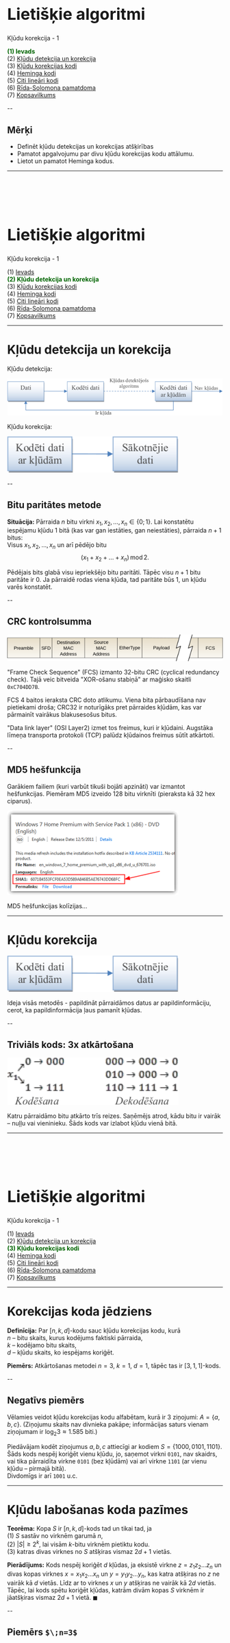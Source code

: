 # &nbsp;

<hgroup>

<h1 style="font-size:28pt">Lietišķie algoritmi</h1>

<blue>Kļūdu korekcija - 1</blue>

</hgroup><hgroup>

<span style="color:darkgreen">**(1) Ievads**</span>  
<span>(2) [Kļūdu detekcija un korekcija](#section-1)</span>  
<span>(3) [Kļūdu korekcijas kodi](#section-2)</span>  
<span>(4) [Heminga kodi](#section-3)</span>  
<span>(5) [Citi lineāri kodi](#section-4)</span>  
<span>(6) [Rīda-Solomona pamatdoma](#section-5)</span>  
<span>(7) [Kopsavilkums](#section-6)</span>

</hgroup>


<!--
* Izvākt vairumu R-S kodu uz 2.daļu. 
* Pievienot bildi, kurā 2d+1 attālums pamatots ar trijstūra nevienādību
* Pievienot bildi ar epsilon-apkārtnēm - pie Heminga kodu optimalitātes pierādījuma. 
* Atgādināt dzeltenajā slaidā par kreisi asociatīvām un labēji asociatīvām darbībām.

-->



--

## <lo-theory/> Mērķi

* Definēt kļūdu detekcijas un korekcijas atšķirības
* Pamatot apgalvojumu par divu kļūdu korekcijas kodu attālumu.
* Lietot un pamatot Heminga kodus. 




-----

# &nbsp;

<hgroup>

<h1 style="font-size:28pt">Lietišķie algoritmi</h1>

<blue>Kļūdu korekcija - 1</blue>

</hgroup><hgroup>

<span>(1) [Ievads](#section)</span>  
<span style="color:darkgreen">**(2) Kļūdu detekcija un korekcija**</span>  
<span>(3) [Kļūdu korekcijas kodi](#section-2)</span>  
<span>(4) [Heminga kodi](#section-3)</span>  
<span>(5) [Citi lineāri kodi](#section-4)</span>  
<span>(6) [Rīda-Solomona pamatdoma](#section-5)</span>  
<span>(7) [Kopsavilkums](#section-6)</span>

</hgroup>


-----

# <lo-theory/> Kļūdu detekcija un korekcija

Kļūdu detekcija:

![Error detection](error-detection.png)

Kļūdu korekcija:

![Error detection](error-correction.png)


--

## <lo-summary/> Bitu paritātes metode

**Situācija:** Pārraida $n$ bitu virkni 
$x_1,x_2,\ldots,x_n \in \{ 0; 1\}$. 
Lai konstatētu iespējamu kļūdu $1$ bitā (kas var gan 
iestāties, gan neiestāties), pārraida $n+1$ bitus:  
Visus $x_1,x_2,\ldots,x_n$ un arī pēdējo bitu
$$\left( x_1 + x_2 + \ldots + x_n \right)\,\text{mod}\,2.$$

Pēdējais bits glabā visu iepriekšējo bitu paritāti. 
Tāpēc visu $n+1$ bitu paritāte ir $0$. Ja pārraidē rodas viena
kļūda, tad paritāte būs $1$, un kļūdu varēs konstatēt. 


--

## <lo-summary/> CRC kontrolsumma

![Ethernet frame](ethernet-frame.png)

"Frame Check Sequence" (FCS) izmanto 
32-bitu CRC (cyclical redundancy check). 
Tajā veic bitveida "XOR-ošanu stabiņā" ar maģisko 
skaitli `0xC704DD7B`. 

FCS 4 baitos ieraksta CRC doto atlikumu. Viena bita 
pārbaudīšana nav pietiekami droša; CRC32 ir noturīgāks
pret pārraides kļūdām, kas var pārmainīt vairākus blakusesošus
bitus. 

"Data link layer" (OSI Layer2) izmet tos freimus, 
kuri ir kļūdaini. Augstāka līmeņa transporta protokoli (TCP) 
palūdz kļūdainos freimus sūtīt atkārtoti. 


--

## <lo-summary/> MD5 hešfunkcija

Garākiem failiem (kuri varbūt tikuši bojāti apzināti) var 
izmantot hešfunkcijas. Piemēram MD5 izveido 128 bitu virknīti 
(pieraksta kā 32 hex ciparus). 

![Hešfunkcijas](hashtools-1.png)

MD5 hešfunkcijas kolīzijas...



-----

# <lo-theory/> Kļūdu korekcija

![Error correction](error-correction.png)

Ideja visās metodēs - papildināt pārraidāmos datus ar 
papildinformāciju, cerot, ka papildinformācija ļaus pamanīt 
kļūdas. 


--

## <lo-summary/> Triviāls kods: 3x atkārtošana

![Repetition code](repetition-code.png)

Katru pārraidāmo bitu atkārto trīs reizes. Saņēmējs 
atrod, kādu
bitu ir vairāk – nuļļu vai vieninieku.
Šāds kods var izlabot kļūdu vienā bitā.


-----

# &nbsp;

<hgroup>

<h1 style="font-size:28pt">Lietišķie algoritmi</h1>

<blue>Kļūdu korekcija - 1</blue>

</hgroup><hgroup>

<span>(1) [Ievads](#section)</span>  
<span>(2) [Kļūdu detekcija un korekcija](#section-1)</span>  
<span style="color:darkgreen">**(3) Kļūdu korekcijas kodi**</span>  
<span>(4) [Heminga kodi](#section-3)</span>  
<span>(5) [Citi lineāri kodi](#section-4)</span>  
<span>(6) [Rīda-Solomona pamatdoma](#section-5)</span>  
<span>(7) [Kopsavilkums](#section-6)</span>

</hgroup>


-----

# <lo-theory/> Korekcijas koda jēdziens

**Definīcija:** Par $[n,k,d]$-kodu sauc kļūdu korekcijas kodu, kurā  
$n$ – bitu skaits, kurus kodējums faktiski pārraida,  
$k$ – kodējamo bitu skaits,  
$d$ – kļūdu skaits, ko iespējams koriģēt.

**Piemērs:** Atkārtošanas metodei $n=3$, $k=1$, $d=1$, tāpēc tas ir
$[3,1,1]$-kods.


--

## <lo-summary/> Negatīvs piemērs

Vēlamies veidot kļūdu korekcijas kodu alfabētam, kurā ir 
$3$ ziņojumi: $A = \{ a,b,c \}$. (Ziņojumu skaits nav divnieka
pakāpe; informācijas saturs vienam ziņojumam ir $\log_2 3 \approx 1.585$ biti.)

Piedāvājam kodēt ziņojumus $a,b,c$ attiecīgi ar kodiem 
$S = \{ 1000,0101,1101 \}$.  
Šāds kods nespēj koriģēt vienu kļūdu, jo,
saņemot virkni `0101`, nav skaidrs, vai tika pārraidīta virkne `0101`
(bez kļūdām) vai arī virkne `1101`
(ar vienu kļūdu – pirmajā bitā).  
Divdomīgs ir arī `1001` u.c.



-----

# <lo-theory/> Kļūdu labošanas koda pazīmes

**Teorēma:** Kopa $S$ ir
$[n,k,d]$-kods tad un tikai tad, ja  
(1) $S$ sastāv no virknēm garumā $n$,  
(2) $|S| \geq 2^k$, lai visām $k$-bitu virknēm pietiktu kodu.  
(3) katras divas virknes no $S$ atšķiras vismaz $2d+1$ vietās.

**Pierādījums:** 
Kods nespēj koriģēt $d$ kļūdas, ja eksistē virkne $z = z_1z_2\ldots{}z_n$
un divas kopas virknes $x=x_1x_2\ldots{}x_n$ un $y=y_1y_2\ldots{}y_n$, 
kas katra atšķiras no $z$ ne vairāk kā $d$ vietās. 
Līdz ar to virknes $x$ un $y$ atšķiras ne vairāk kā $2d$
vietās. Tāpēc, lai kods spētu koriģēt
kļūdas, katrām divām kopas $S$ virknēm ir
jāatšķiras vismaz $2d+1$ vietā. $\blacksquare$



--

## <lo-summary> Piemērs `$\;n=3$`

Ja pārraidāmo bitu skaits ir $n=3$, 
bet maksimāli pieļaujamo kļūdu skaits $d=1$, 
tad vairāk par divām virknēm kopai $S$ nevar
piederēt. Ja $x_1x_2x_3 \in S$, tad 
otra var būt vienīgi tāda $y_1y_2y_3$, ka 
$y_1 \neq x_1$, $y_2 \neq x_2$, $y_3 \neq x_3$. 

**Secinājums:** Eksistē 
$[n,k,d]$ kods $[3,1,1]$, kas 
$n=3$ bitos pārraida $k=1$ satura bitu un 
var izlabot kļūdas, kuru skaits nepārsniedz $d = 1$.  
Lielāku bitu skaitu nekā $k=1$ (jeb divas 
atšķiramas virknes) pārraidīt nevar.

--

## <lo-summary/> Piemērs `$\;n=4$`

**Apgalvojums:** 
Ja pārraida $n=4$ bitus, arī tad nevar 
iekodēt vairāk par divām virknēm (kuras 
atšķiramas, ja kļūdu skaits nepārsniedz $d=1$). 

**Pierādījums:** 
Pieņemsim pretējo un aplūkosim trīs virknes, 
ko satur kopa $S$: $x_1x_2x_3x_4$,  
$y_1y_2y_3y_4$ un $z_1z_2z_3z_4$. 
Nekādas divas virknes nevar sakrist 
vairāk kā vienā vietā. 
Līdz ar to kopējais sakritību skaits 
nevar būt lielāks par $3$.


--

## <lo-summary/> Piemērs n=4 (turpināts)

Ja kādā pozīcijā $i$ 
visi trīs biti sakristu ($x_i = y_i = z_i$), tad 
būtu iegūta pretruna: visas trīs sakritības 
jau izlietotas, bet kaut kādām sakritībām 
jābūt arī citās pozīcijās $j \neq i$, 
jo ir trīs skaitļi $x_j$, $y_j$, $z_j$ un 
tikai divas vērtības. 

Ja divi biti sakrīt, bet trešais – atšķiras,
tad sakritību skaits šajā bitā ir 1.
Tā kā mums ir 4 biti, tad varam secināt, 
ka kopējais sakritību skaits būs vismaz 4, kas ir pretrunā ar to, ka šis skaits nevar būt lielāks par 3. 

Tātad kopa $S$ nevar saturēt vairāk par divām virknēm. 
$\blacksquare$


--

## <lo-sample/> Piemērs, ja n=5, k=2

<table>
<tr>
<th>$x_1$</th>
<th>$x_2$</th>
<th>$x_1,x_1,x_2,x_2,(x_1 + x_2)\,\text{mod}\,2$</th>
</tr>
<tr><td>$0$</td><td>$0$</td><td>`00000`</td></tr>
<tr><td>$0$</td><td>$1$</td><td>`00111`</td></tr>
<tr><td>$1$</td><td>$0$</td><td>`11001`</td></tr>
<tr><td>$1$</td><td>$1$</td><td>`11110`</td></tr>
</table>

Tabula parāda, kā kodēt divu bitu virknītes par piecu bitu 
virknītēm: divreiz pārraida pirmo bitu, divreiz - otro, 
bet pēdējais baits ir abu satura bitu paritāte. 

*Piezīme:* Tabulā redzams $[5,2,1]$-kods. 


--

## <lo-sample/> Vai pie n=5 būt vairāk par 4 virknēm? 

**Apgalvojums:** 
Kopa $S$ pie $n=5$ un $d=1$ nevar saturēt vairāk par četrām virknēm. 


Pieņemsim pretējo un aplūkosim piecas virknes, ko satur kopa $S$. 
Vismaz trim no tām pirmais bits būs vienāds, t.i., vai nu būs 
vismaz $3$ virknes, kurām pirmais bits vienāds ar $0$, 
vai arī vismaz $3$ virknes, kurām pirmais bits vienāds ar $1$. 

Šīm trim virknēm atšķirības var būt tikai pēdējos četros bitos. 
Bet četru bitu gadījumā jau tika pierādīts, ka lielākais 
atšķiramo virkņu skaits ir $2$. Tāpēc kādas divas no 
šīm trim virknēm atšķirsies mazāk nekā trijās vietās.
Pretruna. $\blacksquare$




-----

# &nbsp;

<hgroup>

<h1 style="font-size:28pt">Lietišķie algoritmi</h1>

<blue>Kļūdu korekcija - 1</blue>

</hgroup><hgroup>

<span>(1) [Ievads](#section)</span>  
<span>(2) [Kļūdu detekcija un korekcija](#section-1)</span>  
<span>(3) [Kļūdu korekcijas kodi](#section-2)</span>  
<span style="color:darkgreen">**(4) Heminga kodi**</span>  
<span>(5) [Citi lineāri kodi](#section-4)</span>  
<span>(6) [Rīda-Solomona pamatdoma](#section-5)</span>  
<span>(7) [Kopsavilkums](#section-6)</span>

</hgroup>


-----

# <lo-theory/> Ja pārraida n=7 bitus

<hgroup>

No $n=7$ iespējams izveidot $2^4 = 16$ atšķiramas virknes:

</hgroup>

<hgroup>

```
0000000
0000111
0011001
0011110
0101010
0101101
0110011
0110100
1001011
1001100
1010010
1010101
1100001
1100110
```
</hgroup>

## <lo-summary/> Heminga koda konstruēšana

Virkni $x_1x_2x_3x_4$ pārraida 
kā $x_1x_2x_3y_1x_4y_2y_3$, 
kur 

$$y_1 = \left( x_1 + x_2 + x_3 \right)\,\text{mod}\,2$$
$$y_2 = \left( x_1 + x_2 + x_4 \right)\,\text{mod}\,2$$
$$y_1 = \left( x_1 + x_3 + x_4 \right)\,\text{mod}\,2$$

Šis ir $[7,4,1]$-kods, ko sauc arī par 
<blue>*Heminga kodu*</blue> (*Haming code*). 



-----

# <lo-theory/> Apgalvojums par Hemingu [7,4,1]

**Teorēma:** Katras divas šādi konstruētas
7-bitu virknes atšķirsies vismaz $3$ vietās
(tātad varēs izlabot vienu kļūdu). 

**Pierādījums:** Apskatīsim jebkuras divas
pareizi izrēķinātas (bez kļūdām saņemtas)
virknes $x_1x_2x_3y_1x_4y_2y_3$ un 
$x'_1x'_2x'_3y'_1x'_4y'_2y'_3$.




--

## <lo-summary/> Pierādījums - 1

**1.gadījums:** Atšķiras viens $x_i$.  
Katrs $x_i$ ietilpst vismaz $2$ no formulām 
priekš $y_1$, $y_2$, $y_3$ un, mainoties $x_i$ vērtībai,
mainīsies šo formulu vērtības. 
Tāpēc virknes atšķiras vismaz $3$ vietās: vienā $x_i$ un
vismaz divos $y_i$.

<div style="font-size:70%; color:blue;">
$$y_1 = \left( x_1 + x_2 + x_3 \right)\,\text{mod}\,2$$
$$y_2 = \left( x_1 + x_2 + x_4 \right)\,\text{mod}\,2$$
$$y_1 = \left( x_1 + x_3 + x_4 \right)\,\text{mod}\,2$$
</div>


--

## <lo-summary/> Pierādījums - 1

**2.gadījums:** Atšķiras divi $x_i$.  
Apzīmējam atšķirīgos bitus ar $x_i$ un $x_j$. 
Lai kādi būtu $i$ un $j$, mēs vienmēr varam atrast
vienu no $y_i$ formulām, kurā ietilpst viens no 
$x_i$ un $x_j$, bet ne otrs. Virknes atšķirsies
vismaz $3$ vietās: divos $x_i$ un šajā vienā $y_i$.

**3.gadījums:** Atšķiras trīs $x_i$.  
Tad uzreiz ir $3$ atšķirības attiecīgajos $x_i$ (jo tos 
pārraida arī pašus).


-----

# <lo-theory/> Heminga kods: Vispārīgais gadījums

Heminga kods sastāv no $2^n-1$ bitu virknēm, 
kurās $2^n-n-1$ biti tiek izmantoti ziņojumam, bet $n$ 
ir kontrolbiti, kas tiek izrēķināti no ziņojuma bitiem.

Lai aprakstītu šo kodu, sanumurējam $2^n-1$ bitu pozīcijas 
ar skaitļiem $1, 2, \ldots, 2^n-1$, 
šos skaitļus pierakstot binārajā skaitīšanas sistēmā 
(`000001`, `000010`, $\ldots$, `111111`). 
Ir $n$ skaitļi, kuru binārajā pierakstā ir tieši 
viens $1$ (`000001`, `000010`, $\ldots$, `100000`). 
Šajās pozīcijās būs kontrolbiti. 

Pārējās pozīcijas ir ziņojuma biti, kas var būt patvaļīgi.


--

## <lo-theory/> Piemēri

Vispārinātais Hemings ir 
$\left[ 2^n - 1, 2^n - n - 1,1 \right]$ kods - koriģē tikai $1$ bitu.

* Ja $n = 2$, tad iegūstam $[3,1,1]$ (trīskāršā atkārtošana). 
* Ja $n = 3$, tad Hemings $[7,4,1]$. 
* Ja $n = 4$, tad Hemings $[15,11,1]$. 
* Ja $n = 5$, tad Hemings $[31,26,1]$. 
* Ja $n = 6$, tad Hemings $[64,57,1]$. 


--

## <lo-summary/> Kontrolbitu izrēķināšana

$$x_{0\ldots{}010\ldots{}0} = \left( 
\sum\limits_{i_1,\ldots,i_{k-1},i_{k+1},\ldots,i_{n}}
x_{i_1\ldots{}i_{k-1}1i_{k+1}\ldots{}i_n} \right)\;\text{mod}\;2.$$

Lai atrastu, vai ir kļūda, rīkojās šādi. Ja kontrolbits pozīcijā 
$0\ldots{}010\ldots{}0$ (ar 1-nieku $k$-tajā ciparā) 
**nesakrīt** ar to, kas izrēķināts pēc formulas, 
tad mēs zinām, ka kādā no bitiem, 
kuru numuriem $k$-tā pozīcija $=1$ ir kļūda. 

Ja kontrolbits pozīcijā $0\ldots{}010\ldots{}0$ (ar 1-nieku $k$-tajā ciparā) 
**sakrīt** ar to, kas izrēķināts pēc formulas, 
tad kļūda var būt tikai tajos bitos, kuru numuriem 
$k$-tajā pozīcijā ir $0$ 
(jo visi biti ar 1 k-tajā pozīcijā ietilpst formulā).


--

## <lo-summary/> Kļūdas atrašana

Šādā veidā pēc katra kontrolbita var noteikt vienu bitu 
pozīcijai, kurā ir kļūda, numura. 
Kontrolbiti tad pilnībā nosaka šīs pozīcijas numuru. 
Ja iegūtais numurs ir $000\ldots{}000$ 
(t.i., visi kontrolbiti sakrita), tad kļūdas nav vispār. 
Citādi, mēs zinām, kurā vietā tā ir.

Kas notiek, ja kļūda ir pašā kontrolbitā?


-----

# <lo-theory/> Heminga koda optimalitāte

**Teorēma:** 
Ja $S \subseteq \{ 0, 1\}^{2^n-1}$ ir kods, kas spēj 
koriģēt vienu kļūdu, tad 
$$|S| \leq 2^{2^n-n-1}.$$

Šī teorēma nozīmē, ka virkņu skaitu Heminga kodā 
nevar uzlabot pat par $1$ virkni!


--

## <lo-summary/> Optimalitātes pierādījums

Apzīmējam koda virknes ar $v_1,\ldots,v_m$. 
Ar $V_i$ apzīmējam kopu, kur ietilpst $v_i$ un 
visas virknes, kas atšķiras no $v_i$ tieši vienā vietā
(koda $v_i$ "$\varepsilon$-apkārtne"). 

1. Apkārtnēm $V_i$ un $V_j$ ($i \neq j$) nav kopīgu elementu, 
citādi nevarētu veikt kļūdu korekciju. 
2. Katrā $V_i$ ietilpst tieši $2^n$ virknes: $v_i$ un 
$2^n - 1$ virknes, kas atšķiras no tās kādā $1$ pozīcijā. 

Tāpēc kopās $V_1,V_2,\ldots,V_m$ kopā ir $2^n \cdot m$ elementi. 
Tā kā ir pavisam $2^{2^n - 1}$ virkņu garumā $2^n-1$, tad

$$2^n \cdot m \leq 2^{2^n - 1} \;\;\Rightarrow\;\; m \leq 2^{2^n - n-1}.$$



-----

# &nbsp;

<hgroup>

<h1 style="font-size:28pt">Lietišķie algoritmi</h1>

<blue>Kļūdu korekcija - 1</blue>

</hgroup><hgroup>

<span>(1) [Ievads](#section)</span>  
<span>(2) [Kļūdu detekcija un korekcija](#section-1)</span>  
<span>(3) [Kļūdu korekcijas kodi](#section-2)</span>  
<span>(4) [Heminga kodi](#section-3)</span>  
<span style="color:darkgreen">**(5) Citi lineāri kodi**</span>  
<span>(6) [Rīda-Solomona pamatdoma](#section-5)</span>  
<span>(7) [Kopsavilkums](#section-6)</span>

</hgroup>


-----

# <lo-theory/> Lineāra koda jēdziens

Jebkuru kodu, kurā katrs nokodētās virknes bits ir aprakstāms ar formulu
$$\left( x_{i_1} + \ldots + x_{i_k} \right)\,\text{mod}\,2$$
sauc par lineāru kodu. Heminga kods ir lineārs kods un gandrīz visi citi praksē lietotie
kodi arī ir lineāri.

Lineāru kodu var aprakstīt ar tā ģeneratormatricu. 
Ja $n$ ir kodētā ziņojuma garums, bet
$k$ – nokodēto bitu skaits, tad ģeneratormatrica ir $n \times k$ matrica. 
Ja bits $x_i$ ietilpst formulāpēc kuras rēķina $j$-to nokodētā ziņojuma bitu, 
tad šīs matricas $(i,j)$-ajā vietā ir $1$.
Citādi tur ir $0$. 


--

## <lo-summary/> Lineāra koda piemērs

<div style="font-size:70%">

Heminga $[7,4,1]$ ģeneratormatrica izskatās šādi:

$$G = \left(
\begin{array}{cccc}
1 & 0 & 0 & 0 \\
0 & 1 & 0 & 0 \\
0 & 0 & 1 & 0 \\
1 & 1 & 1 & 0 \\
0 & 0 & 0 & 1 \\
1 & 1 & 0 & 1 \\
1 & 0 & 1 & 1 
\end{array} \right)$$

1.,2.,3. un 5. rinda apraksta kodētā ziņojuma 
bitu sakrišanu ar sākotnējā ziņojuma bitiem.  
Pārējās rindas apraksta formulas kontrolbitiem. 

</div>


--

## <lo-summary/> Ziņojuma kodēšana

Lai nokodētu ziņojumu, mēs aprakstām to ar vektoru:

$$\mathbf{x} = \left( \begin{array}{l}
x_1\\
x_2\\
x_3\\
x_4
\end{array} \right)$$

un tad reizinām šo vektoru ar ģeneratormatricu $M$.  
Nokodētais ziņojums būs $M\mathbf{x}$, 
visus tā elementus rēķinot pēc moduļa $2$.


--

## <lo-summary/> Lineāru kodu pareizības pārbaude - 1

Atkodēšanai izmanto arī
paritātes pārbaudes matricu. Hemingam $[7,4,1]$ tā ir šāda:

$$P = \left( \begin{array}{ccccccc}
1 & 1 & 1 & 1 & 0 & 0 & 0\\
1 & 1 & 0 & 0 & 1 & 1 & 0\\
1 & 0 & 1 & 0 & 1 & 0 & 1
\end{array} \right).$$

Katra tabulas rinda apraksta vienu no Heminga koda pārbaudēm 
(vai kontrolbits sakrīt ar noteiktu bitu summu pēc mod $2$). 


--

## <lo-summary/> Lineāru kodu pareizības pārbaude - 2

Ja $\mathbf{y}$ – nokodētais ziņojums, $P$ – paritātes 
pārbaudes matrica un kļūdu nav, tad, rēķinot pēc mod $2$, jāizpildās

$$P\mathbb{y} = \left( \begin{array}{c}
0 \\ 
0 \\
0 
\end{array} \right).$$

Paritātes pārbaudes matricu var izmantot arī, 
lai noteiktu, kur ir kļūdas, ja tādas ir, 
bet tas ir sarežģītāk un šajā kursā netiks aplūkots.






-----

# &nbsp;

<hgroup>

<h1 style="font-size:28pt">Lietišķie algoritmi</h1>

<blue>Kļūdu korekcija - 1</blue>

</hgroup><hgroup>

<span>(1) [Ievads](#section)</span>  
<span>(2) [Kļūdu detekcija un korekcija](#section-1)</span>  
<span>(3) [Kļūdu korekcijas kodi](#section-2)</span>  
<span>(4) [Heminga kodi](#section-3)</span>  
<span>(5) [Citi lineāri kodi](#section-4)</span>  
<span style="color:darkgreen">**(6) Rīda-Solomona pamatdoma**</span>  
<span>(7) [Kopsavilkums](#section-6)</span>

</hgroup>



-----

# <lo-theory/> Rīda-Solomona metodes ievads

* Ļauj labot lielu daudzumu kļūdu.
* Ziņojums pirms un pēc kodēšanas būs skaitļu virkne. 

**Metode:** Sadala datus grupās pa $k$ skaitļiem.  
$a_1,a_2,\ldots,a_k$ - viena grupa. Definē polinomu:  
$$f(x) = a_1x^{k-1} + a_2x^{k-2}+\ldots + a_{k-1}x + a_k.$$

Skaitļu $a_1,\ldots,a_k$ vietā nosūta polinoma vērtības:
$$f(0),f(1),\ldots,f(s-1)$$
atbilstoši izraudzītam $s>k$.


--

## <lo-theory/> Rīda-Solomona kodu lietojumi

Patērētāju tehnoloģijas, kur nolasīšanā var rasties kļūdas

* Audio CD, DVD, Blu-ray diski, 
* QR codes, 
* Datu pārraide ar DSL un WiMAX, 
* Satelītu sakari, DVB un ATSC, 
* RAID 6.

[Reed-Solomon error correction](https://en.wikipedia.org/wiki/Reed%E2%80%93Solomon_error_correction)


-----

# <lo-theory/> Algebras pamatteorēma

**Algebras pamatteorēma:** Polinomu
$P(x)$ ar pakāpi $n>0$ var vienā vienīgā veidā izteikt 
sekojošā veidā:
$$P(x)=c(x-x_1)(x-x_2)\cdots(x-x_n),$$
kur $x_i$ ir polinoma $P(x)$ (kompleksas) saknes.  
Izteikšanas veidus, kas atšķiras tikai ar reizinātāju secību 
uzskatām par vienādiem. Šeit 
$c \neq 0$ un kompleksie skaitļi $x_1,\ldots,x_n$
ne obligāti ir visi dažādi. 



--

## <lo-theory/> Vienas sekas no pamatteorēmas

**Sekas 1:** Ja ir polinoms $h(x)$ ar 
pakāpi ne lielāku par $k$ un $h(x) \neq 0$ 
(nav identiski vienāds ar $0$), 
tad ir ne vairāk kā $k$ tādi $x$, kam 
$h(x) = 0$.  
Citiem vārdiem: $h(x)$ ir ne vairāk 
kā $k$ saknes.

**Pierādījums:** 
Izriet no algebras pamatteorēmas: ja sakņu $x_i$
būtu vairāk, $h(x)$ varētu izteikt kā visu $(x-x_i)$ 
reizinājumu. Atverot iekavas izrādītos, ka $h(x)$ 
pakāpe pārsniedz $k$. Pretruna.


--

## <lo-theory/> Otras sekas no pamatteorēmas

<div style="font-size:70%">

**Sekas 2:** Ja diviem polinomiem $f(x)$ un $g(x)$ pakāpes
nepārsniedz $k-1$ un to vērtības sakrīt $k$ dažādos punktos, 
tad tie ir identiski vienādi.

**Pierādījums:** Atņemam abus polinomus un apzīmējam:
$$h(x) = f(x)-g(x).$$
Katrs punkts $x_i$, kur $f(x)=g(x)$ ir sakne polinomam 
$h(x)$. Arī polinoma $h(x)$ pakāpe nepārsniedz $k-1$. 
Ja sakņu būtu vairāk par $k$, tad $h(x)$ būtu identiska nulle. 

*Piemēri:* Caur diviem punktiem var novilkt tikai vienu 
taisni (1.pakāpes polinomu) $P(x)=a_1x+a_2$.  
Caur trim punktiem $(a_1,b_1)$,$(a_2,b_2)$,$(a_3,b_3)$, 
kur $a_1,a_2,a_3$ ir pa pāriem dažādi,
var novilkt tikai vienu parabolu vai taisni 
(t.i. 2.pakāpes vai 1.pakāpes polinomu, utt.).

</div>



-----

# &nbsp;

<hgroup>

<h1 style="font-size:28pt">Lietišķie algoritmi</h1>

<blue>Kļūdu korekcija - 1</blue>

</hgroup><hgroup>

<span>(1) [Ievads](#section)</span>  
<span>(2) [Kļūdu detekcija un korekcija](#section-1)</span>  
<span>(3) [Kļūdu korekcijas kodi](#section-2)</span>  
<span>(4) [Heminga kodi](#section-3)</span>  
<span>(5) [Citi lineāri kodi](#section-4)</span>  
<span>(6) [Rīda-Solomona pamatdoma](#section-5)</span>  
<span style="color:darkgreen">**(7) Kopsavilkums**</span>

</hgroup>


